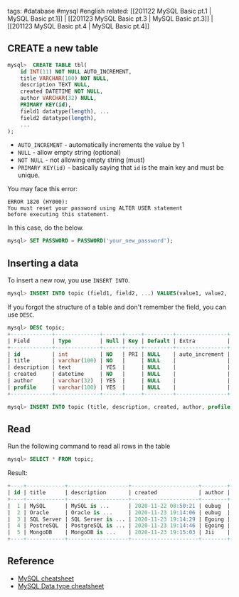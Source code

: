 tags: #database #mysql #english
related: [[201122 MySQL Basic pt.1 | MySQL Basic pt.1]] | [[201123 MySQL Basic pt.3 | MySQL Basic pt.3]] | [[201123 MySQL Basic pt.4 | MySQL Basic pt.4]]

## CREATE a new table
```sql
mysql>  CREATE TABLE tbl(
    id INT(11) NOT NULL AUTO_INCREMENT,
    title VARCHAR(100) NOT NULL,
    description TEXT NULL,
    created DATETIME NOT NULL,
    author VARCHAR(32) NULL,
    PRIMARY KEY(id),
    field1 datatype(length), ...
    field2 datatype(length), 
    ...
);
```
- `AUTO_INCREMENT` - automatically increments the value by 1
- `NULL` - allow empty string (optional)
- `NOT NULL` - not allowing empty string (must)
- `PRIMARY KEY(id)` - basically saying that `id` is the main key and must be unique. 

You may face this error:
```
ERROR 1820 (HY000): 
You must reset your password using ALTER USER statement 
before executing this statement.
```

In this case, do the below.
```sql
mysql> SET PASSWORD = PASSWORD('your_new_password');
```

## Inserting a data

To insert a new row, you use `INSERT INTO`.

```sql
mysql> INSERT INTO topic (field1, field2, ...) VALUES(value1, value2, ...);
```

If you forgot the structure of a table and don't remember the field, you can use `DESC`.

```sql
mysql> DESC topic;
+-------------+--------------+------+-----+---------+----------------+
| Field       | Type         | Null | Key | Default | Extra          |
+-------------+--------------+------+-----+---------+----------------+
| id          | int          | NO   | PRI | NULL    | auto_increment |
| title       | varchar(100) | NO   |     | NULL    |                |
| description | text         | YES  |     | NULL    |                |
| created     | datetime     | NO   |     | NULL    |                |
| author      | varchar(32)  | YES  |     | NULL    |                |
| profile     | varchar(100) | YES  |     | NULL    |                |
+-------------+--------------+------+-----+---------+----------------+

mysql> INSERT INTO topic (title, description, created, author, profile) VALUES('MySQL', 'MySQL is ...', NOW(), 'eubug', 'teacher');
```

## Read

Run the following command to read all rows in the table
```sql
mysql> SELECT * FROM topic;
```

Result:
```sql
+----+------------+-------------------+---------------------+--------+-----------+
| id | title      | description       | created             | author | profile   |
+----+------------+-------------------+---------------------+--------+-----------+
|  1 | MySQL      | MySQL is ...      | 2020-11-22 08:50:21 | eubug  | teacher   |
|  2 | Oracle     | Oracle is ...     | 2020-11-23 19:14:06 | eubug  | teacher   |
|  3 | SQL Server | SQL Server is ... | 2020-11-23 19:14:29 | Egoing | developer |
|  4 | PostreSQL  | PostgreSQL is ... | 2020-11-23 19:14:46 | Egoing | developer |
|  5 | MongoDB    | MongoDB is ...    | 2020-11-23 19:15:03 | Jii    | developer |
+----+------------+-------------------+---------------------+--------+-----------+
```

## Reference
- [MySQL cheatsheet](https://gist.github.com/bradtraversy/c831baaad44343cc945e76c2e30927b3)
- [MySQL Data type cheatsheet](https://tableplus.com/blog/2018/07/mysql-data-types-cheatsheet.html)